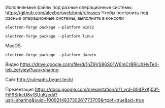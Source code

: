Исполняемые файлы под разные операционные системы:
https://github.com/alexbortweb/bmi/releases
Чтобы построить под разные операционные системы, выполните в консоли
```shell
electron-forge package --platform win32
```
```shell
electron-forge package --platform linux
```
MacOS:
```shell
electron-forge package --platform darwin
```
Видео
https://drive.google.com/file/d/1nZ9VS86S01W6mCrBRiUXHvTe4-leb_ze/view?usp=sharing

Сайт
http://rulesphs.beget.tech/

Презентация
https://docs.google.com/presentation/d/1_yrd-G04PxKj03f-FiF9SrkcU8vfSUuK/edit?usp=sharing&ouid=100921483730261773705&rtpof=true&sd=true
